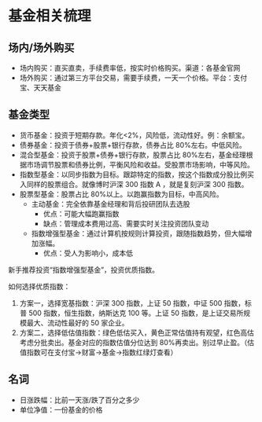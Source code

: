 # 基金相关梳理

## 场内/场外购买

- 场内购买：直买直卖，手续费率低，按实时价格购买。渠道：各基金官网
- 场外购买：通过第三方平台交易，需要手续费，一天一个价格。平台：支付宝、天天基金

## 基金类型

- 货币基金：投资于短期存款。年化<2%，风险低，流动性好。例：余额宝。
- 债券基金：投资于债券+股票+银行存款，债券占比 80%左右。中低风险。
- 混合型基金：投资于股票+债券+银行存款，股票占比 80%左右，基金经理根据市场调节股票和债券比例，平衡风险和收益。受股票市场影响，中等风险。
- 指数型基金：以同步指数为目标。跟踪特定的指数，按这个指数成分股比例买入同样的股票组合。就像博时沪深 300 指数 A ，就是复刻沪深 300 指数。
- 股票型基金：股票占比 80%以上。以跑赢指数为目标，中高风险。
    - 主动基金：完全依靠基金经理和背后投研团队去选股
      - 优点：可能大幅跑赢指数
      - 缺点：管理成本费用过高、需要实时关注投资团队变动
    - 指数增强型基金：通过计算机按规则计算投资，跟随指数趋势，但大幅增加涨幅。
      - 优点：受人为影响小，成本低

新手推荐投资“指数增强型基金”，投资优质指数。

如何选择优质指数：

1. 方案一，选择宽基指数：沪深 300 指数，上证 50 指数，中证 500 指数，标普 500 指数，恒生指数，纳斯达克 100 等。上证 50 指数，是上证交易所规模最大、流动性最好的 50 家企业。
2. 方案二，选择低估值指数：绿色低估买入，黄色正常估值持有观望，红色高估考虑分批卖出。基金对应的指数估值分位达到 80%再卖出。别过早止盈。（估值指数可在支付宝->财富->基金->指数红绿灯查看）

## 名词

- 日涨跌幅：比前一天涨/跌了百分之多少
- 单位净值：一份基金的价格
